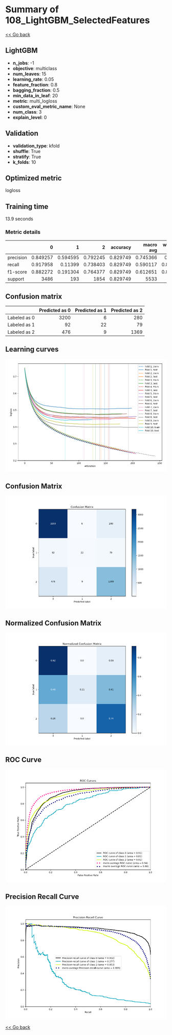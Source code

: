# Summary of 108_LightGBM_SelectedFeatures

[<< Go back](../README.md)


## LightGBM
- **n_jobs**: -1
- **objective**: multiclass
- **num_leaves**: 15
- **learning_rate**: 0.05
- **feature_fraction**: 0.8
- **bagging_fraction**: 0.5
- **min_data_in_leaf**: 20
- **metric**: multi_logloss
- **custom_eval_metric_name**: None
- **num_class**: 3
- **explain_level**: 0

## Validation
 - **validation_type**: kfold
 - **shuffle**: True
 - **stratify**: True
 - **k_folds**: 10

## Optimized metric
logloss

## Training time

13.9 seconds

### Metric details
|           |           0 |          1 |           2 |   accuracy |   macro avg |   weighted avg |   logloss |
|:----------|------------:|-----------:|------------:|-----------:|------------:|---------------:|----------:|
| precision |    0.849257 |   0.594595 |    0.792245 |   0.829749 |    0.745366 |       0.82127  |  0.450831 |
| recall    |    0.917958 |   0.11399  |    0.738403 |   0.829749 |    0.590117 |       0.829749 |  0.450831 |
| f1-score  |    0.882272 |   0.191304 |    0.764377 |   0.829749 |    0.612651 |       0.818666 |  0.450831 |
| support   | 3486        | 193        | 1854        |   0.829749 | 5533        |    5533        |  0.450831 |


## Confusion matrix
|              |   Predicted as 0 |   Predicted as 1 |   Predicted as 2 |
|:-------------|-----------------:|-----------------:|-----------------:|
| Labeled as 0 |             3200 |                6 |              280 |
| Labeled as 1 |               92 |               22 |               79 |
| Labeled as 2 |              476 |                9 |             1369 |

## Learning curves
![Learning curves](learning_curves.png)
## Confusion Matrix

![Confusion Matrix](confusion_matrix.png)


## Normalized Confusion Matrix

![Normalized Confusion Matrix](confusion_matrix_normalized.png)


## ROC Curve

![ROC Curve](roc_curve.png)


## Precision Recall Curve

![Precision Recall Curve](precision_recall_curve.png)



[<< Go back](../README.md)
